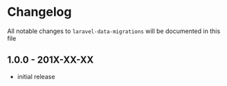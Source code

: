# Changelog

All notable changes to `laravel-data-migrations` will be documented in this file

## 1.0.0 - 201X-XX-XX

- initial release
